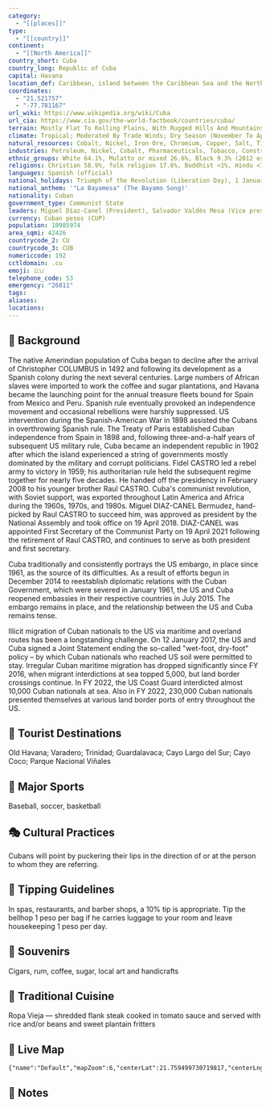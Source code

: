 ```yaml
---
category:
  - "[[places]]"
type:
  - "[[country]]"
continent:
  - "[[North America]]"
country_short: Cuba
country_long: Republic of Cuba
capital: Havana
location_def: Caribbean, island between the Caribbean Sea and the North Atlantic Ocean, 150 km south of Key West, Florida
coordinates:
  - "21.521757"
  - "-77.781167"
url_wiki: https://www.wikipedia.org/wiki/Cuba
url_cia: https://www.cia.gov/the-world-factbook/countries/cuba/
terrain: Mostly Flat To Rolling Plains, With Rugged Hills And Mountains In The Southeast
climate: Tropical; Moderated By Trade Winds; Dry Season (November To April); Rainy Season (May To October)
natural_resources: Cobalt, Nickel, Iron Ore, Chromium, Copper, Salt, Timber, Silica, Petroleum, Arable Land
industries: Petroleum, Nickel, Cobalt, Pharmaceuticals, Tobacco, Construction, Steel, Cement, Agricultural Machinery, Sugar
ethnic_groups: White 64.1%, Mulatto or mixed 26.6%, Black 9.3% (2012 est.)
religions: Christian 58.9%, folk religion 17.6%, Buddhist <1%, Hindu <1%, Jewish <1%, Muslim <1%, other <1%, none 23.2% (2020 est.)
languages: Spanish (official)
national_holidays: Triumph of the Revolution (Liberation Day), 1 January (1959)
national_anthem: '"La Bayamesa" (The Bayamo Song)'
nationality: Cuban
government_type: Communist State
leaders: Miguel Díaz-Canel (President), Salvador Valdés Mesa (Vice president), Manuel Marrero Cruz (Prime minister)
currency: Cuban pesos (CUP)
population: 10985974
area_sqmi: 42426
countrycode_2: CU
countrycode_3: CUB
numericcode: 192
cctldomain: .cu
emoji: 🇨🇺
telephone_code: 53
emergency: "26811"
tags: 
aliases: 
locations:
---
```

## 🌱 Background
The native Amerindian population of Cuba began to decline after the arrival of Christopher COLUMBUS in 1492 and following its development as a Spanish colony during the next several centuries. Large numbers of African slaves were imported to work the coffee and sugar plantations, and Havana became the launching point for the annual treasure fleets bound for Spain from Mexico and Peru. Spanish rule eventually provoked an independence movement and occasional rebellions were harshly suppressed. US intervention during the Spanish-American War in 1898 assisted the Cubans in overthrowing Spanish rule. The Treaty of Paris established Cuban independence from Spain in 1898 and, following three-and-a-half years of subsequent US military rule, Cuba became an independent republic in 1902 after which the island experienced a string of governments mostly dominated by the military and corrupt politicians. Fidel CASTRO led a rebel army to victory in 1959; his authoritarian rule held the subsequent regime together for nearly five decades. He handed off the presidency in February 2008 to his younger brother Raul CASTRO. Cuba's communist revolution, with Soviet support, was exported throughout Latin America and Africa during the 1960s, 1970s, and 1980s. Miguel DIAZ-CANEL Bermudez, hand-picked by Raul CASTRO to succeed him, was approved as president by the National Assembly and took office on 19 April 2018. DIAZ-CANEL was appointed First Secretary of the Communist Party on 19 April 2021 following the retirement of Raul CASTRO, and continues to serve as both president and first secretary.

Cuba traditionally and consistently portrays the US embargo, in place since 1961, as the source of its difficulties. As a result of efforts begun in December 2014 to reestablish diplomatic relations with the Cuban Government, which were severed in January 1961, the US and Cuba reopened embassies in their respective countries in July 2015. The embargo remains in place, and the relationship between the US and Cuba remains tense. 

Illicit migration of Cuban nationals to the US via maritime and overland routes has been a longstanding challenge. On 12 January 2017, the US and Cuba signed a Joint Statement ending the so-called "wet-foot, dry-foot" policy – by which Cuban nationals who reached US soil were permitted to stay. Irregular Cuban maritime migration has dropped significantly since FY 2016, when migrant interdictions at sea topped 5,000, but land border crossings continue. In FY 2022, the US Coast Guard interdicted almost 10,000 Cuban nationals at sea. Also in FY 2022, 230,000 Cuban nationals presented themselves at various land border ports of entry throughout the US.

## 📌 Tourist Destinations
Old Havana; Varadero; Trinidad; Guardalavaca; Cayo Largo del Sur; Cayo Coco; Parque Nacional Viñales

## 🥇 Major Sports
Baseball, soccer, basketball

## 🎭 Cultural Practices
Cubans will point by puckering their lips in the direction of or at the person to whom they are referring.

## 🫰 Tipping Guidelines
In spas, restaurants, and barber shops, a 10% tip is appropriate. Tip the bellhop 1 peso per bag if he carries luggage to your room and leave housekeeping 1 peso per day.

## 🎁 Souvenirs
Cigars, rum, coffee, sugar, local art and handicrafts

## 🍲 Traditional Cuisine
Ropa Vieja — shredded flank steak cooked in tomato sauce and served with rice and/or beans and sweet plantain fritters

## 📡 Live Map
```mapview
{"name":"Default","mapZoom":6,"centerLat":21.759499730719817,"centerLng":-79.24429252281658,"query":"","chosenMapSource":0}
```

## 📒 Notes

